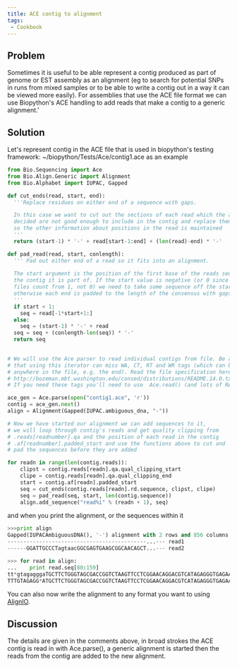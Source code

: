 ```yaml
---
title: ACE contig to alignment
tags:
 - Cookbook
---
```


Problem
-------

Sometimes it is useful to be able represent a contig produced as part of
genome or EST assembly as an alignment (eg to search for potential SNPs
in runs from mixed samples or to be able to write a contig out in a way
it can be viewed more easily). For assemblies that use the ACE file
format we can use Biopython's ACE handling to add reads that make a
contig to a generic alignment.'

Solution
--------

Let's represent contig in the ACE file that is used in biopython's
testing framework: ~/biopython/Tests/Ace/contig1.ace as an example

``` python
from Bio.Sequencing import Ace
from Bio.Align.Generic import Alignment
from Bio.Alphabet import IUPAC, Gapped

def cut_ends(read, start, end):
  '''Replace residues on either end of a sequence with gaps.

  In this case we want to cut out the sections of each read which the assembler has 
  decided are not good enough to include in the contig and replace them with gaps 
  so the other information about positions in the read is maintained
  ''' 
  return (start-1) * '-' + read[start-1:end] + (len(read)-end) * '-'

def pad_read(read, start, conlength):
  ''' Pad out either end of a read so it fits into an alignment.
  
  The start argument is the position of the first base of the reads sequence in
  the contig it is part of. If the start value is negative (or 0 since ACE
  files count from 1, not 0) we need to take some sequence off the start
  otherwise each end is padded to the length of the consensus with gaps.
  '''
  if start < 1:
    seq = read[-1*start+1:]
  else:
    seq = (start-1) * '-' + read
  seq = seq + (conlength-len(seq)) * '-'
  return seq
  

# We will use the Ace parser to read individual contigs from file. Be aware
# that using this iterator can miss WA, CT, RT and WR tags (which can be
# anywhere in the file, e.g. the end). Read the file specification here:
# http://bozeman.mbt.washington.edu/consed/distributions/README.14.0.txt
# If you need these tags you'll need to use  Ace.read() (and lots of RAM).

ace_gen = Ace.parse(open("contig1.ace", 'r'))
contig = ace_gen.next()
align = Alignment(Gapped(IUPAC.ambiguous_dna, "-"))

# Now we have started our alignment we can add sequences to it, 
# we will loop through contig's reads and get quality clipping from
# .reads[readnumber].qa and the position of each read in the contig
# .af[readnumber].padded_start and use the functions above to cut and 
# pad the sequences before they are added

for readn in range(len(contig.reads)):
    clipst = contig.reads[readn].qa.qual_clipping_start
    clipe = contig.reads[readn].qa.qual_clipping_end
    start = contig.af[readn].padded_start
    seq = cut_ends(contig.reads[readn].rd.sequence, clipst, clipe)
    seq = pad_read(seq, start, len(contig.sequence))
    align.add_sequence("read%i" % (readn + 1), seq)
```

and when you print the alignment, or the sequences within it

``` python
>>>print align
Gapped(IUPACAmbiguousDNA(), '-') alignment with 2 rows and 856 columns
--------------------------------------------...--- read1
------GGATTGCCCTagtaacGGCGAGTGAAGCGGCAACAGCT...--- read2

>>> for read in align:
...    print read.seq[80:159]
tt*gtagagggaTGCTTCTGGGTAGCGACCGGTCTAAGTTCCTCGGAACAGGACGTCATAGAGGGTGAGAATCCCGTAT                                                                  
TTTGTAGAGG*ATGCTTCTGGGTAGCGACCGGTCTAAGTTCCTCGGAACAGGACGTCATAGAGGGTGAGAATCCCGTAT
```

You can also now write the alignment to any format you want to using
[AlignIO](AlignIO "wikilink").

Discussion
----------

The details are given in the comments above, in broad strokes the ACE
contig is read in with Ace.parse(), a generic alignment is started then
the reads from the contig are added to the new alignment.
